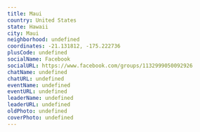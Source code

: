 ```yaml
---
title: Maui
country: United States
state: Hawaii
city: Maui
neighborhood: undefined
coordinates: -21.131812, -175.222736
plusCode: undefined
socialName: Facebook
socialURL: https://www.facebook.com/groups/1132999050092926
chatName: undefined
chatURL: undefined
eventName: undefined
eventURL: undefined
leaderName: undefined
leaderURL: undefined
oldPhoto: undefined
coverPhoto: undefined
---
```

